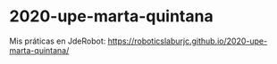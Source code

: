 # 2020-upe-marta-quintana

Mis práticas en JdeRobot: https://roboticslaburjc.github.io/2020-upe-marta-quintana/
